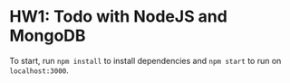# HW1: Todo with NodeJS and MongoDB

To start, run `npm install` to install dependencies and `npm start` to run on `localhost:3000`.